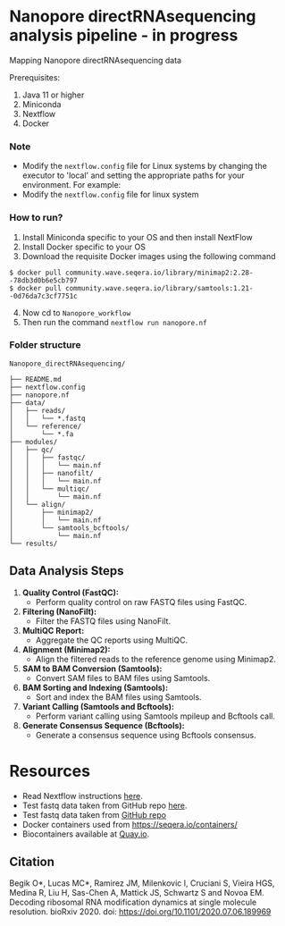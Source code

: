 # Nanopore directRNAsequencing analysis pipeline - in progress
Mapping Nanopore directRNAsequencing data

Prerequisites:
1. Java 11 or higher
2. Miniconda
3. Nextflow 
4. Docker

### Note
- Modify the `nextflow.config` file for Linux systems by changing the executor to 'local' and setting the appropriate paths for your environment. For example:
- Modify the `nextflow.config` file for linux system

### How to run?
1. Install Miniconda specific to your OS and then install NextFlow
2. Install Docker specific to your OS
3. Download the requisite Docker images using the following command
```
$ docker pull community.wave.seqera.io/library/minimap2:2.28--78db3d0b6e5cb797
$ docker pull community.wave.seqera.io/library/samtools:1.21--0d76da7c3cf7751c
```
4. Now cd to `Nanopore_workflow`
5. Then run the command `nextflow run nanopore.nf`

### Folder structure ##

```
Nanopore_directRNAsequencing/

├── README.md
├── nextflow.config
├── nanopore.nf
├── data/
│   ├── reads/
│   │   └── *.fastq
│   └── reference/
│       └── *.fa
├── modules/
│   ├── qc/
│   │   ├── fastqc/
│   │   │   └── main.nf
│   │   ├── nanofilt/
│   │   │   └── main.nf
│   │   └── multiqc/
│   │       └── main.nf
│   └── align/
│       ├── minimap2/
│       │   └── main.nf
│       └── samtools_bcftools/
│           └── main.nf
└── results/
```
## Data Analysis Steps
1. **Quality Control (FastQC):** 
    - Perform quality control on raw FASTQ files using FastQC.
2. **Filtering (NanoFilt):** 
    - Filter the FASTQ files using NanoFilt.
3. **MultiQC Report:**
    - Aggregate the QC reports using MultiQC.
4. **Alignment (Minimap2):** 
    - Align the filtered reads to the reference genome using Minimap2.
5. **SAM to BAM Conversion (Samtools):** 
    - Convert SAM files to BAM files using Samtools.
6. **BAM Sorting and Indexing (Samtools):** 
    - Sort and index the BAM files using Samtools.
7. **Variant Calling (Samtools and Bcftools):** 
    - Perform variant calling using Samtools mpileup and Bcftools call.
8. **Generate Consensus Sequence (Bcftools):** 
    - Generate a consensus sequence using Bcftools consensus.

# Resources
- Read Nextflow instructions [here](https://www.nextflow.io/).
- Test fastq data taken from GitHub repo [here](https://github.com/novoalab/Best_Practices_dRNAseq_analysis/blob/master/README.md).
- Test fastq data taken from [GitHub repo](https://github.com/novoalab/Best_Practices_dRNAseq_analysis/blob/master/README.md)
- Docker containers used from https://seqera.io/containers/
- Biocontainers available at [Quay.io](https://quay.io/).


## Citation
Begik O*, Lucas MC*, Ramirez JM, Milenkovic I, Cruciani S, Vieira HGS, Medina R, Liu H, Sas-Chen A, Mattick JS, Schwartz S and Novoa EM. Decoding ribosomal RNA modification dynamics at single molecule resolution. bioRxiv 2020. doi: https://doi.org/10.1101/2020.07.06.189969
